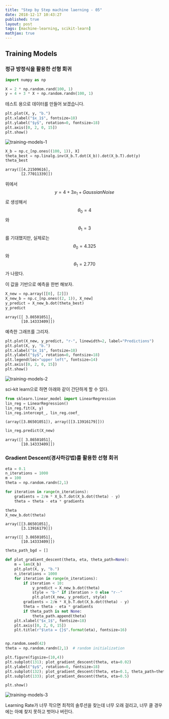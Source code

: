 ```yaml
---
title: "Step by Step machine laerning - 05"
date: 2018-12-17 10:43:27
published: true
layout: post
tags: [machine-learning, scikit-learn]
mathjax: true
---
```


## Training Models

### 정규 방정식을 활용한 선형 회귀

```python
import numpy as np

X = 2 * np.random.rand(100, 1)
y = 4 + 3 * X + np.random.randn(100, 1)
```

테스트 용으로 데이터를 만들어 보겠습니다.

```python
plt.plot(X, y, "b.")
plt.xlabel("$x_1$", fontsize=18)
plt.ylabel("$y$", rotation=0, fontsize=18)
plt.axis([0, 2, 0, 15])
plt.show()
```

![training-models-1](../../../../2018/12/training-models-1.png)

```python
X_b = np.c_[np.ones((100, 1)), X]
theta_best = np.linalg.inv(X_b.T.dot(X_b)).dot(X_b.T).dot(y)
theta_best
```

```
array([[4.21509616],
       [2.77011339]])
```

위에서 $$y = 4+ 3x_1 + Gaussian Noise$$ 로 생성해서 $$\theta_0=4$$ 와 $$\theta_1=3$$를 기대했지만, 실제로는 $$\theta_0=4.325$$ 와 $$\theta_1=2.770$$가 나왔다.

이 값을 기반으로 예측을 한번 해보자.

```python
X_new = np.array([[0], [2]])
X_new_b = np.c_[np.ones((2, 1)), X_new]
y_predict = X_new_b.dot(theta_best)
y_predict
```

```
array([[ 3.86501051],
       [10.14333409]])
```

예측한 그래프를 그리자.

```python
plt.plot(X_new, y_predict, "r-", linewidth=2, label="Predictions")
plt.plot(X, y, "b.")
plt.xlabel("$x_1$", fontsize=18)
plt.ylabel("$y$", rotation=0, fontsize=18)
plt.legend(loc="upper left", fontsize=14)
plt.axis([0, 2, 0, 15])
plt.show()
```

![training-models-2](../../../../2018/12/training-models-2.png)

sci-kit learn으로 하면 아래와 같이 간단하게 할 수 있다.

```python
from sklearn.linear_model import LinearRegression
lin_reg = LinearRegression()
lin_reg.fit(X, y)
lin_reg.intercept_, lin_reg.coef_
```

```
(array([3.86501051]), array([[3.13916179]]))
```

```python
lin_reg.predict(X_new)
```

```
array([[ 3.86501051],
       [10.14333409]])
```

### Gradient Descent(경사하강법)를 활용한 선형 회귀

```python
eta = 0.1
n_iterations = 1000
m = 100
theta = np.random.randn(2,1)

for iteration in range(n_iterations):
    gradients = 2/m * X_b.T.dot(X_b.dot(theta) - y)
    theta = theta - eta * gradients
```

```python
theta
X_new_b.dot(theta)
```

```
array([[3.86501051],
       [3.13916179]])

array([[ 3.86501051],
       [10.14333409]])
```

```python
theta_path_bgd = []

def plot_gradient_descent(theta, eta, theta_path=None):
    m = len(X_b)
    plt.plot(X, y, "b.")
    n_iterations = 1000
    for iteration in range(n_iterations):
        if iteration < 10:
            y_predict = X_new_b.dot(theta)
            style = "b-" if iteration > 0 else "r--"
            plt.plot(X_new, y_predict, style)
        gradients = 2/m * X_b.T.dot(X_b.dot(theta) - y)
        theta = theta - eta * gradients
        if theta_path is not None:
            theta_path.append(theta)
    plt.xlabel("$x_1$", fontsize=18)
    plt.axis([0, 2, 0, 15])
    plt.title(r"$\eta = {}$".format(eta), fontsize=16)


np.random.seed(42)
theta = np.random.randn(2,1)  # random initialization

plt.figure(figsize=(10,4))
plt.subplot(131); plot_gradient_descent(theta, eta=0.02)
plt.ylabel("$y$", rotation=0, fontsize=18)
plt.subplot(132); plot_gradient_descent(theta, eta=0.1, theta_path=theta_path_bgd)
plt.subplot(133); plot_gradient_descent(theta, eta=0.5)

plt.show()
```

![training-models-3](../../../../2018/12/training-models-3.png)

Learning Rate가 너무 작으면 최적의 솔루션을 찾는데 너무 오래 걸리고, 너무 클 경우에는 아예 찾지 못하고 벗어나 버린다.
